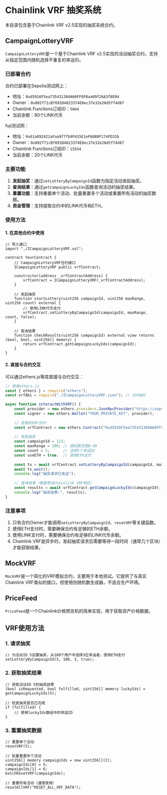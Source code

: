 # Chainlink VRF 抽奖系统

本目录包含基于Chainlink VRF v2.5实现的抽奖系统合约。

## CampaignLotteryVRF

`CampaignLotteryVRF`是一个基于Chainlink VRF v2.5实现的活动抽奖合约，支持从指定范围内随机选择不重复的幸运ID。

### 已部署合约

合约已部署在Sepolia测试网上：
- 地址：`0xd5916F5ea735431384A66FF0F0aa09f26A3f8E04`
- Owner：`0x802f71cBf691D4623374E8ec37e32e26d5f74d87`
- Chainlink Functions订阅ID：`5044`
- 当前余额：80个LINK代币

fuji测试网：
- 地址：`0x61a892422aFaa9f7fb9Fd15E1eF66B8F174FD31b`
- Owner：`0x802f71cBf691D4623374E8ec37e32e26d5f74d87`
- Chainlink Functions订阅ID：`15554`
- 当前余额：20个LINK代币

### 主要功能

1. **发起抽奖**：通过`setLotteryByCampaignId`函数为指定活动发起抽奖。
2. **查询结果**：通过`getCampaignLuckyIds`函数查询活动的抽奖结果。
3. **重置功能**：支持重置单个活动、批量重置多个活动或重置所有活动的抽奖数据。
4. **资金管理**：支持提取合约中的LINK代币和ETH。

### 使用方法

#### 1. 在其他合约中使用

```solidity
// 导入接口
import "./ICampaignLotteryVRF.sol";

contract YourContract {
    // CampaignLotteryVRF合约接口
    ICampaignLotteryVRF public vrfContract;
    
    constructor(address _vrfContractAddress) {
        vrfContract = ICampaignLotteryVRF(_vrfContractAddress);
    }
    
    // 发起抽奖
    function startLottery(uint256 campaignId, uint256 maxRange, uint256 count) external {
        // 使用LINK代币支付
        vrfContract.setLotteryByCampaignId(campaignId, maxRange, count, false);
    }
    
    // 查询结果
    function checkResults(uint256 campaignId) external view returns (bool, bool, uint256[] memory) {
        return vrfContract.getCampaignLuckyIds(campaignId);
    }
}
```

#### 2. 直接与合约交互

可以通过ethers.js等库直接与合约交互：

```javascript
// 使用ethers.js
const { ethers } = require("ethers");
const vrfAbi = require("./ICampaignLotteryVRF.json"); // 合约ABI

async function interactWithVRF() {
    const provider = new ethers.providers.JsonRpcProvider("https://sepolia.infura.io/v3/YOUR_INFURA_KEY");
    const signer = new ethers.Wallet("YOUR_PRIVATE_KEY", provider);
    
    // 连接到VRF合约
    const vrfContract = new ethers.Contract("0xd5916F5ea735431384A66FF0F0aa09f26A3f8E04", vrfAbi, signer);
    
    // 发起抽奖
    const campaignId = 123;
    const maxRange = 100; // 随机数范围0-99
    const count = 5;      // 选择5个幸运ID
    const useETH = true;  // 使用ETH支付
    
    const tx = await vrfContract.setLotteryByCampaignId(campaignId, maxRange, count, useETH);
    await tx.wait();
    console.log("抽奖请求已发送");
    
    // 查询结果（需要等待Chainlink VRF响应）
    const results = await vrfContract.getCampaignLuckyIds(campaignId);
    console.log("抽奖结果:", results);
}
```

### 注意事项

1. 只有合约Owner才能调用`setLotteryByCampaignId`、`resetVRF`等关键函数。
2. 使用ETH支付时，需要确保合约有足够的ETH余额。
3. 使用LINK支付时，需要确保合约有足够的LINK代币余额。
4. Chainlink VRF是异步的，发起抽奖请求后需要等待一段时间（通常几个区块）才能获取结果。

## MockVRF

`MockVRF`是一个简化的VRF模拟合约，主要用于本地测试。它提供了与真实Chainlink VRF类似的接口，但使用伪随机数生成器，不适合生产环境。

## PriceFeed

`PriceFeed`是一个Chainlink价格预言机的简单实现，用于获取资产价格数据。

## VRF使用方法

### 1. 请求抽奖

```solidity
// 为活动ID 5设置抽奖，从100个用户中选择3位幸运者，使用ETH支付
setLotteryByCampaignId(5, 100, 3, true);
```

### 2. 获取抽奖结果

```solidity
// 获取活动ID 5的抽奖结果
(bool isRequested, bool fulfilled, uint256[] memory luckyIds) = getCampaignLuckyIds(5);

// 检查抽奖是否已完成
if (fulfilled) {
    // 使用luckyIds数组中的幸运ID
}
```

### 3. 重置抽奖数据

```solidity
// 重置单个活动
resetVRF(5);

// 批量重置多个活动
uint256[] memory campaignIds = new uint256[](2);
campaignIds[0] = 5;
campaignIds[1] = 6;
batchResetVRF(campaignIds);

// 重置所有活动（谨慎使用）
resetAllVRF("RESET_ALL_VRF_DATA");
```